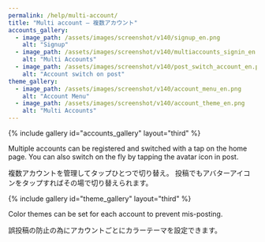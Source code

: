 ```yaml
---
permalink: /help/multi-account/
title: "Multi account – 複数アカウント"
accounts_gallery:
  - image_path: /assets/images/screenshot/v140/signup_en.png
    alt: "Signup"
  - image_path: /assets/images/screenshot/v140/multiaccounts_signin_en.png
    alt: "Multi Accounts"
  - image_path: /assets/images/screenshot/v140/post_switch_account_en.png
    alt: "Account switch on post"
theme_gallery:
  - image_path: /assets/images/screenshot/v140/account_menu_en.png
    alt: "Account Menu"
  - image_path: /assets/images/screenshot/v140/account_theme_en.png
    alt: "Multi Accounts"
---
```


{% include gallery id="accounts_gallery" layout="third" %}

Multiple accounts can be registered and switched with a tap on the home page.
You can also switch on the fly by tapping the avatar icon in post.

複数アカウントを管理してタップひとつで切り替え。
投稿でもアバターアイコンをタップすればその場で切り替えられます。

{% include gallery id="theme_gallery" layout="third" %}

Color themes can be set for each account to prevent mis-posting.

誤投稿の防止の為にアカウントごとにカラーテーマを設定できます。
